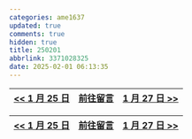 ```yaml
---
categories: ame1637
updated: true
comments: true
hidden: true
title: 250201
abbrlink: 3371028325
date: 2025-02-01 06:13:35
---
```



| <a href="/ame1637/4293973927"><< 1 月 25 日</a> | <a href="javascript:void(0)" onclick="scrollToComments(event)">前往留言</a> | <a href="#"> 1 月 27 日 >></a> |
| :---------------------------------------------: | :-------------------------------------------------------------------------: | :----------------------------: |

| <a href="/ame1637/4293973927"><< 1 月 25 日</a> | <a href="javascript:void(0)" onclick="scrollToComments(event)">前往留言</a> | <a href="#"> 1 月 27 日 >></a> |
| :---------------------------------------------: | :-------------------------------------------------------------------------: | :---------------------------: |

<script>
document.addEventListener('DOMContentLoaded', function() {
    window.scrollToComments = function(event) {
        event.preventDefault();
        document.getElementById('disqus_thread').scrollIntoView({
            behavior: 'smooth'
        });
    }

    window.scrollToTop = function(event) {
        event.preventDefault();
        window.scrollTo({
            top: 0,
            behavior: 'smooth'
        });
    }
});
</script>
